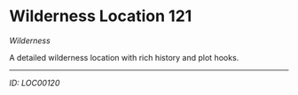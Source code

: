 # Wilderness Location 121

*Wilderness*

A detailed wilderness location with rich history and plot hooks.

---
*ID: LOC00120*